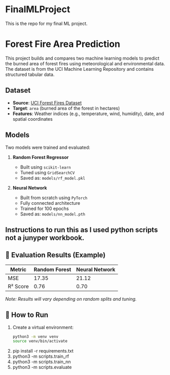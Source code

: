 # FinalMLProject
This is the repo for my final ML project. 
# Forest Fire Area Prediction

This project builds and compares two machine learning models to predict the burned area of forest fires using meteorological and environmental data. The dataset is from the UCI Machine Learning Repository and contains structured tabular data.

##  Dataset

- **Source**: [UCI Forest Fires Dataset](https://archive.ics.uci.edu/ml/datasets/forest+fires)
- **Target**: `area` (burned area of the forest in hectares)
- **Features**: Weather indices (e.g., temperature, wind, humidity), date, and spatial coordinates

## Models

Two models were trained and evaluated:

1. **Random Forest Regressor**
   - Built using `scikit-learn`
   - Tuned using `GridSearchCV`
   - Saved as: `models/rf_model.pkl`

2. **Neural Network**
   - Built from scratch using `PyTorch`
   - Fully connected architecture
   - Trained for 100 epochs
   - Saved as: `models/nn_model.pth`

## Instructions to run this as I used python scripts not a junyper workbook. 


## 🧪 Evaluation Results (Example)

| Metric      | Random Forest | Neural Network |
|-------------|----------------|----------------|
| MSE         | 17.35          | 21.12          |
| R² Score    | 0.76           | 0.70           |

*Note: Results will vary depending on random splits and tuning.*

## 🚀 How to Run

1. Create a virtual environment:
   ```bash
   python3 -m venv venv
   source venv/bin/activate
2. pip install -r requirements.txt
3. python3 -m scripts.train_rf
4. python3 -m scripts.train_nn
5. python3 -m scripts.evaluate

